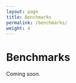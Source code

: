 ```yaml
---
layout: page
title: Benchmarks
permalink: /benchmarks/
weight: 4
---
```


# Benchmarks

Coming soon.
